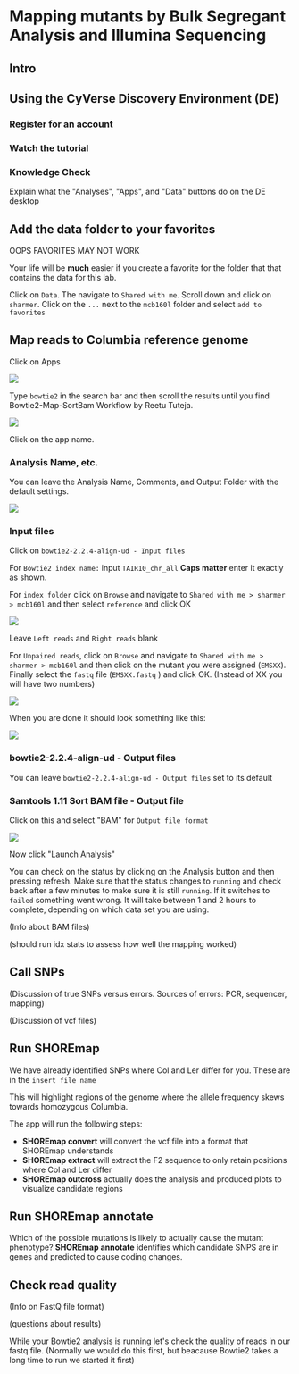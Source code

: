 # Mapping mutants by Bulk Segregant Analysis and Illumina Sequencing

## Intro

## Using the CyVerse Discovery Environment (DE)

### Register for an account

### Watch the tutorial

### Knowledge Check

Explain what the "Analyses", "Apps", and "Data" buttons do on the DE desktop

## Add the data folder to your favorites

OOPS FAVORITES MAY NOT WORK

Your life will be __much__ easier if  you create a favorite for the folder that that contains the data for this lab.

Click on `Data`.  The navigate to `Shared with me`.  Scroll down and click on `sharmer`.  Click on the `...` next to the `mcb160l` folder and select `add to favorites` 

## Map reads to Columbia reference genome

Click on Apps

![](figs/CyverseDesktopApps.png)

Type `bowtie2` in the search bar and then scroll the results until you find Bowtie2-Map-SortBam Workflow by Reetu Tuteja.

![](figs/Bowtie2AppSearch.png)

Click on the app name.

### Analysis Name, etc.

You can leave the Analysis Name, Comments, and Output Folder with the default settings.

![](figs/Bowtie_screen1.png)

### Input files

Click on `bowtie2-2.2.4-align-ud - Input files`

For `Bowtie2 index name:` input `TAIR10_chr_all` __Caps matter__ enter it exactly as shown.

For `index folder` click on `Browse` and navigate to `Shared with me > sharmer > mcb160l` and then select `reference` and click OK

![](figs/ReferenceFolder.png)

Leave `Left reads` and `Right reads` blank

For `Unpaired reads`, click on `Browse` and navigate to `Shared with me > sharmer > mcb160l` and then click on the mutant you were assigned (`EMSXX`).  Finally select the `fastq` file (`EMSXX.fastq` ) and click OK.  (Instead of XX you will have two numbers)

![](figs/EMS01fastq.png)

When you are done it should look something like this:

![](figs/Bowtie2InputFiles.png)

### bowtie2-2.2.4-align-ud - Output files

You can leave `bowtie2-2.2.4-align-ud - Output files` set to its default

### Samtools 1.11 Sort BAM file - Output file

Click on this and select "BAM" for `Output file format`

![](figs/Bowtie2SortOut.png)

Now click "Launch Analysis"

You can check on the status by clicking on the Analysis button and then pressing refresh.  Make sure that the status changes to `running` and check back after a few minutes to make sure it is still `running`.  If it switches to `failed` something went wrong.  It will take between 1 and 2 hours to complete, depending on which data set you are using.







(Info about BAM files)

(should run idx stats to assess how well the mapping worked)

## Call SNPs

(Discussion of true SNPs versus errors.  Sources of errors: PCR, sequencer, mapping)

(Discussion of vcf files)

## Run SHOREmap 

We have already identified SNPs where Col and Ler differ for you.  These are in the `insert file name`

This will highlight regions of the genome where the allele frequency skews towards homozygous Columbia.

The app will run the following steps:

* __SHOREmap convert__ will convert the vcf file into a format that SHOREmap understands
* __SHOREmap extract__ will extract the F2 sequence to only retain positions where Col and Ler differ
* __SHOREmap outcross__ actually does the analysis and produced plots to visualize candidate regions

## Run SHOREmap annotate

Which of the possible mutations is likely to actually cause the mutant phenotype?  __SHOREmap annotate__ identifies which candidate SNPS are in genes and predicted to cause coding changes.

## Check read quality

(Info on FastQ file format)

(questions about results)

While your Bowtie2 analysis is running let's check the quality of reads in our fastq file.  (Normally we would do this first, but beacause Bowtie2 takes a long time to run we started it first)
